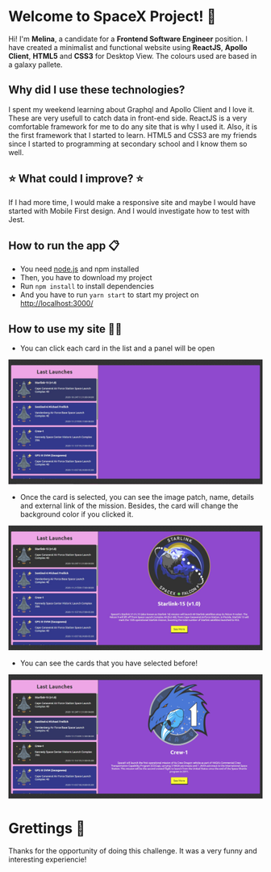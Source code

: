 # Welcome to SpaceX Project! 🚀

Hi! I'm **Melina**, a candidate for a **Frontend Software Engineer** position. I have created a minimalist and functional website using **ReactJS**, **Apollo Client**, **HTML5** and **CSS3** for Desktop View. The colours used are based in a galaxy pallete.

## Why did I use these technologies?

I spent my weekend learning about Graphql and Apollo Client and I love it. These are very usefull to catch data in front-end side. ReactJS is a very comfortable framework for me to do any site that is why I used it. Also, it is the first framework that I started to learn. HTML5 and CSS3 are my friends since I started to programming at secondary school and I know them so well.

## ⭐ What could I improve? ⭐

If I had more time, I would make a responsive site and maybe I would have started with Mobile First design. And I would investigate how to test with Jest.

## How to run the app 📋
- You need [node.js](https://nodejs.dev/) and npm installed
- Then, you have to download my project
-  Run `npm install` to install dependencies
- And you have to run `yarn start` to start my project on [http://localhost:3000/](http://localhost:3000/)

## How to use my site 👩‍💻

- You can click each card in the list and a panel will be open

![Start image](https://raw.githubusercontent.com/99minutos/99minutos-frontend-interview-test/d7cd9799e7a5ac60237ac5d32c667631f9130834/spacex-project/SS_1_Start.jpg)
- Once the card is selected, you can see the image patch, name, details and external link of the mission. Besides, the card will change the background color if you clicked it.

![Start image](https://raw.githubusercontent.com/99minutos/99minutos-frontend-interview-test/d7cd9799e7a5ac60237ac5d32c667631f9130834/spacex-project/SS_2_Selected.jpg)
- You can see the cards that you have selected before!

![Start image](https://raw.githubusercontent.com/99minutos/99minutos-frontend-interview-test/d7cd9799e7a5ac60237ac5d32c667631f9130834/spacex-project/SS_3_Cards_Selected.jpg)

# Grettings 💚
Thanks for the opportunity of doing this challenge. It was a very funny and interesting experiencie!
